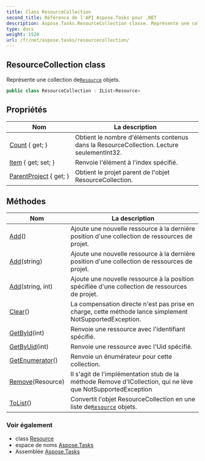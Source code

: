 ```yaml
---
title: Class ResourceCollection
second_title: Référence de l'API Aspose.Tasks pour .NET
description: Aspose.Tasks.ResourceCollection classe. Représente une collection deResource objets.
type: docs
weight: 1520
url: /fr/net/aspose.tasks/resourcecollection/
---
```

## ResourceCollection class

Représente une collection de[`Resource`](../resource/) objets.

```csharp
public class ResourceCollection : IList<Resource>
```

## Propriétés

| Nom | La description |
| --- | --- |
| [Count](../../aspose.tasks/resourcecollection/count/) { get; } | Obtient le nombre d'éléments contenus dans la ResourceCollection.  Lecture seulementInt32. |
| [Item](../../aspose.tasks/resourcecollection/item/) { get; set; } | Renvoie l'élément à l'index spécifié. |
| [ParentProject](../../aspose.tasks/resourcecollection/parentproject/) { get; } | Obtient le projet parent de l'objet ResourceCollection. |

## Méthodes

| Nom | La description |
| --- | --- |
| [Add](../../aspose.tasks/resourcecollection/add/#add)() | Ajoute une nouvelle ressource à la dernière position d'une collection de ressources de projet. |
| [Add](../../aspose.tasks/resourcecollection/add/#add_1)(string) | Ajoute une nouvelle ressource à la dernière position d'une collection de ressources de projet. |
| [Add](../../aspose.tasks/resourcecollection/add/#add_2)(string, int) | Ajoute une nouvelle ressource à la position spécifiée d'une collection de ressources de projet. |
| [Clear](../../aspose.tasks/resourcecollection/clear/)() | La compensation directe n'est pas prise en charge, cette méthode lance simplement NotSupportedException. |
| [GetById](../../aspose.tasks/resourcecollection/getbyid/)(int) | Renvoie une ressource avec l'identifiant spécifié. |
| [GetByUid](../../aspose.tasks/resourcecollection/getbyuid/)(int) | Renvoie une ressource avec l'Uid spécifié. |
| [GetEnumerator](../../aspose.tasks/resourcecollection/getenumerator/)() | Renvoie un énumérateur pour cette collection. |
| [Remove](../../aspose.tasks/resourcecollection/remove/)(Resource) | Il s'agit de l'implémentation stub de la méthode Remove d'ICollection, qui ne lève que NotSupportedException |
| [ToList](../../aspose.tasks/resourcecollection/tolist/)() | Convertit l'objet ResourceCollection en une liste de[`Resource`](../resource/) objets. |

### Voir également

* class [Resource](../resource/)
* espace de noms [Aspose.Tasks](../../aspose.tasks/)
* Assemblée [Aspose.Tasks](../../)


